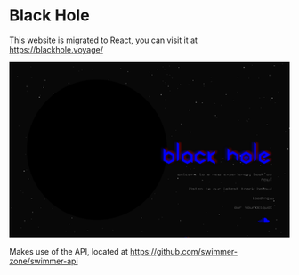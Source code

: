 # Black Hole

This website is migrated to React, you can visit it at https://blackhole.voyage/

![Screenshot](/public/screenshot.png)

Makes use of the API, located at https://github.com/swimmer-zone/swimmer-api
